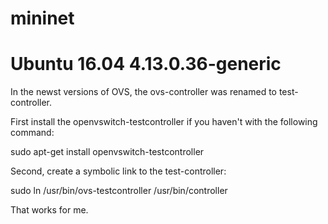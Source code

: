 # mininet

# Ubuntu 16.04 4.13.0.36-generic  

In the newst versions of OVS, the ovs-controller was renamed to test-controller.

First install the openvswitch-testcontroller if you haven't with the following command:

 sudo apt-get install openvswitch-testcontroller

Second, create a symbolic link to the test-controller:

 sudo ln /usr/bin/ovs-testcontroller /usr/bin/controller 

That works for me. 
